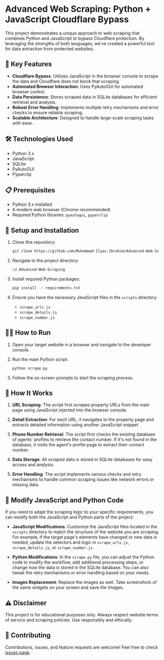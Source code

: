 # Advanced Web Scraping: Python + JavaScript Cloudflare Bypass

This project demonstrates a unique approach to web scraping that combines Python and JavaScript to bypass Cloudflare protection. By leveraging the strengths of both languages, we've created a powerful tool for data extraction from protected websites.

## 🌟 Key Features

- **Cloudflare Bypass**: Utilizes JavaScript in the browser console to scrape the data and Cloudflare does not block that scraping.
- **Automated Browser Interaction**: Uses PyAutoGUI for automated browser control.
- **Data Persistence**: Stores scraped data in SQLite databases for efficient retrieval and analysis.
- **Robust Error Handling**: Implements multiple retry mechanisms and error checks to ensure reliable scraping.
- **Scalable Architecture**: Designed to handle large-scale scraping tasks with ease.

## 🛠️ Technologies Used

- Python 3.x
- JavaScript
- SQLite
- PyAutoGUI
- Pyperclip

## 📋 Prerequisites

- Python 3.x installed
- A modern web browser (Chrome recommended)
- Required Python libraries: `pyautogui`, `pyperclip`

## 🚀 Setup and Installation

1. Clone this repository:
   ```bash
   git clone https://github.com/Muhammad-Ilyas-Ibrahim/Advanced-Web-Scraping.git
   ```

2. Navigate to the project directory:
   ```bash
   cd Advanced-Web-Scraping
   ```

3. Install required Python packages:
   ```bash
   pip install -r requirements.txt
   ```

4. Ensure you have the necessary JavaScript files in the `scripts` directory:
   - `scrape_urls.js`
   - `scrape_details.js`
   - `scrape_number.js`

## 🏃‍♂️ How to Run

1. Open your target website in a browser and navigate to the developer console.

2. Run the main Python script:
   ```bash
   python scrape.py
   ```

3. Follow the on-screen prompts to start the scraping process.

## 🧠 How It Works

1. **URL Scraping**: The script first scrapes property URLs from the main page using JavaScript injected into the browser console.

2. **Detail Extraction**: For each URL, it navigates to the property page and extracts detailed information using another JavaScript snippet.

3. **Phone Number Retrieval**: The script first checks the existing database of agents' profiles to retrieve the contact number. If it's not found in the database, it visits the agent's profile page to extract their contact number.

4. **Data Storage**: All scraped data is stored in SQLite databases for easy access and analysis.

5. **Error Handling**: The script implements various checks and retry mechanisms to handle common scraping issues like network errors or missing data.

## 🔧 Modify JavaScript and Python Code

If you need to adapt the scraping logic to your specific requirements, you can modify both the JavaScript and Python parts of the project:

- **JavaScript Modifications**: Customize the JavaScript files located in the `scripts` directory to match the structure of the website you are scraping. For example, if the target page's elements have changed or new data is needed, update the selectors and logic in `scrape_urls.js`, `scrape_details.js`, or `scrape_number.js`.

- **Python Modifications**: In the `scrape.py` file, you can adjust the Python code to modify the workflow, add additional processing steps, or change how the data is stored in the SQLite database. You can also tweak the retry mechanisms or error handling based on your needs.

- **Images Replacement**: Replace the images as well. Take screenshots of the same widgets on your screen and save the Images.

## ⚠️ Disclaimer

This project is for educational purposes only. Always respect website terms of service and scraping policies. Use responsibly and ethically.

## 🤝 Contributing

Contributions, issues, and feature requests are welcome! Feel free to check [issues page](https://github.com/Muhammad-Ilyas-Ibrahim/Advanced-Web-Scraping/issues).
```
